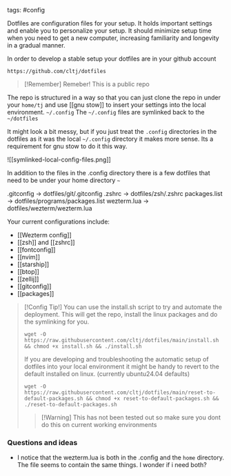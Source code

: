 tags: #config 

Dotfiles are configuration files for your setup. It holds important settings and enable you to personalize your setup. It should minimize setup time when you need to get a new computer, increasing familiarity and longevity in a gradual manner. 

In order to develop a stable setup your dotfiles are in your github account 
```
https://github.com/cltj/dotfiles
```


> [!Remember] Remeber! 
> This is a public repo


The repo is structured in a way so that you can just clone the repo in under your `home/tj` and use [[gnu stow]] to insert your settings into the local environment. `~/.config`
The `~/.config` files are symlinked back to the `~/dotfiles`

It might look a bit messy, but if you just treat the `.config` directories in the dotfiles as it was the local `~/.config` directory it makes more sense. Its a requirement for gnu stow to do it this way.

![[symlinked-local-config-files.png]]

In addition to the files in the .config directory there is a few dotfiles that need to be under your home directory `~`

.gitconfig -> dotfiles/git/.gitconfig
.zshrc -> dotfiles/zsh/.zshrc
packages.list -> dotfiles/programs/packages.list
wezterm.lua -> dotfiles/wezterm/wezterm.lua

Your current configurations include: 

- [[Wezterm config]]
- [[zsh]] and [[zshrc]]
- [[fontconfig]]
- [[nvim]]
- [[starship]]
- [[btop]]
- [[zellij]]
- [[gitconfig]]
- [[packages]]

> [!Config Tip!]
> You can use the install.sh script to try and automate the deployment. This will get the repo, install the linux packages and do the symlinking for you. 
> 
> ```
> wget -O https://raw.githubusercontent.com/cltj/dotfiles/main/install.sh && chmod +x install.sh && ./install.sh 
> ```
> 
> If you are developing and troubleshooting the automatic setup of dotfiles into your local environment it might be handy to revert to the default installed on linux. (currently ubuntu24.04 defaults)
> 
> ```
> wget -O https://raw.githubusercontent.com/cltj/dotfiles/main/reset-to-default-packages.sh && chmod +x reset-to-default-packages.sh && ./reset-to-default-packages.sh
> ```
> > [!Warning] This has not been tested out so make sure you dont do this on current working environments


### Questions and ideas
- I notice that the wezterm.lua is both in the .config and the `home` directory. The file seems to contain the same things. I wonder if i need both?

